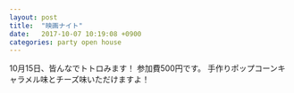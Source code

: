 ```yaml
---
layout: post
title:  "映画ナイト"
date:   2017-10-07 10:19:08 +0900
categories: party open house
---
```

10月15日、皆んなでトトロみます！
参加費500円です。
手作りポップコーンキャラメル味とチーズ味いただけますよ！
